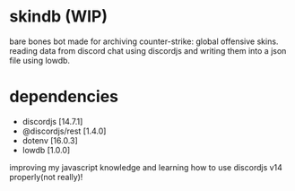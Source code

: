# skindb (WIP)
bare bones bot made for archiving counter-strike: global offensive skins. 
reading data from discord chat using discordjs and writing them into a json file using lowdb.

# dependencies
- discordjs [14.7.1]
- @discordjs/rest [1.4.0]
- dotenv [16.0.3]
- lowdb [1.0.0]

improving my javascript knowledge and learning how to use discordjs v14 properly(not really)!
